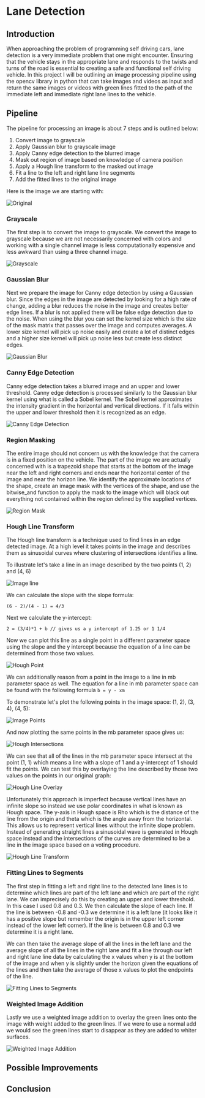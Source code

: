 # Lane Detection

## Introduction

When approaching the problem of programming self driving cars, lane detection is a very immediate problem that one might encounter. Ensuring that the vehicle stays in the appropriate lane and responds to the twists and turns of the road is essential to creating a safe and functional self driving vehicle. In this project I will be outlining an image processing pipeline using the opencv library in python that can take images and videos as input and return the same images or videos with green lines fitted to the path of the immediate left and immediate right lane lines to the vehicle. 

## Pipeline

The pipeline for processing an image is about 7 steps and is outlined below:

1. Convert image to grayscale
2. Apply Gaussian blur to grayscale image
3. Apply Canny edge detection to the blurred image
4. Mask out region of image based on knowledge of camera position
5. Apply a Hough line transform to the masked out image
6. Fit a line to the left and right lane line segments
7. Add the fitted lines to the original image 

Here is the image we are starting with:

![Original](stage_1.png)

### Grayscale

The first step is to convert the image to grayscale. We convert the image to grayscale because we are not necessarily concerned with colors and working with a single channel image is less computationally expensive and less awkward than using a three channel image.

![Grayscale](stage_2.png)

### Gaussian Blur

Next we prepare the image for Canny edge detection by using a Gaussian blur. Since the edges in the image are detected by looking for a high rate of change, adding a blur reduces the noise in the image and creates better edge lines. If a blur is not applied there will be false edge detection due to the noise. When using the blur you can set the kernel size which is the size of the mask matrix that passes over the image and computes averages. A lower size kernel will pick up noise easily and create a lot of distinct edges and a higher size kernel will pick up noise less but create less distinct edges. 

![Gaussian Blur](stage_3.png)

### Canny Edge Detection

Canny edge detection takes a blurred image and an upper and lower threshold. Canny edge detection is processed similarly to the Gaussian blur kernel using what is called a Sobel kernel. The Sobel kernel approximates the intensity gradient in the horizontal and vertical directions. If it falls within the upper and lower threshold then it is recognized as an edge. 

![Canny Edge Detection](stage_4.png)

### Region Masking

The entire image should not concern us with the knowledge that the camera is in a fixed position on the vehicle. The part of the image we are actually concerned with is a trapezoid shape that starts at the bottom of the image near the left and right corners and ends near the horizontal center of the image and near the horizon line. We identify the approximate locations of the shape, create an image mask with the vertices of the shape, and use the bitwise_and function to apply the mask to the image which will black out everything not contained within the region defined by the supplied vertices.

![Region Mask](stage_5.png)

### Hough Line Transform

The Hough line transform is a technique used to find lines in an edge detected image. At a high level it takes points in the image and describes them as sinusoidal curves where clustering of intersections identifies a line.   

To illustrate let's take a line in an image described by the two points (1, 2) and (4, 6)

![Image line](image_line.png)

We can calculate the slope with the slope formula:
```
(6 - 2)/(4 - 1) = 4/3
```

Next we calculate the y-intercept:
```
2 = (3/4)*1 + b // gives us a y intercept of 1.25 or 1 1/4
```

Now we can plot this line as a single point in a different parameter space using the slope and the y intercept because the equation of a line can be determined from those two values. 

![Hough Point](hough_point.png)

We can additionally reason from a point in the image to a line in mb parameter space as well. The equation for a line in mb parameter space can be found with the following formula `b = y - xm`

To demonstrate let's plot the following points in the image space: (1, 2), (3, 4), (4, 5):

![Image Points](image_points.png)

And now plotting the same points in the mb parameter space gives us:

![Hough Intersections](hough_intersections.png)

We can see that all of the lines in the mb parameter space intersect at the point (1, 1) which means a line with a slope of 1 and a y-intercept of 1 should fit the points. We can test this by overlaying the line described by those two values on the points in our original graph:

![Hough Line Overlay](overlayed_hough_line.png)

Unfortunately this approach is imperfect because vertical lines have an infinite slope so instead we use polar coordinates in what is known as Hough space. The y-axis in Hough space is Rho which is the distance of the line from the origin and theta which is the angle away from the horizontal. This allows us to represent vertical lines without the infinite slope problem. Instead of generating straight lines a sinusoidal wave is generated in Hough space instead and the intersections of the curves are determined to be a line in the image space based on a voting procedure.

![Hough Line Transform](stage_6.png)

### Fitting Lines to Segments

The first step in fitting a left and right line to the detected lane lines is to determine which lines are part of the left lane and which are part of the right lane. We can imprecisely do this by creating an upper and lower threshold. In this case I used 0.8 and 0.3. We then calculate the slope of each line. If the line is between -0.8 and -0.3 we determine it is a left lane (it looks like it has a positive slope but remember the origin is in the upper left corner instead of the lower left corner). If the line is between 0.8 and 0.3 we determine it is a right lane. 

We can then take the average slope of all the lines in the left lane and the average slope of all the lines in the right lane and fit a line through our left and right lane line data by calculating the x values when y is at the bottom of the image and when y is slightly under the horizon given the equations of the lines and then take the average of those x values to plot the endpoints of the line.

![Fitting Lines to Segments](stage_7.png)

### Weighted Image Addition

Lastly we use a weighted image addition to overlay the green lines onto the image with weight added to the green lines. If we were to use a normal add we would see the green lines start to disappear as they are added to whiter surfaces. 

![Weighted Image Addition](stage_8.png)


## Possible Improvements


## Conclusion
